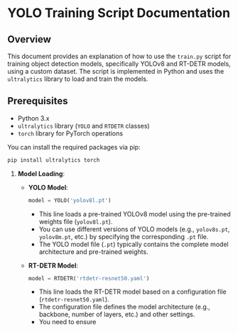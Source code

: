 # YOLO Training Script Documentation

## Overview

This document provides an explanation of how to use the `train.py` script for training object detection models, specifically YOLOv8 and RT-DETR models, using a custom dataset. The script is implemented in Python and uses the `ultralytics` library to load and train the models.

## Prerequisites

- Python 3.x
- `ultralytics` library (`YOLO` and `RTDETR` classes)
- `torch` library for PyTorch operations

You can install the required packages via pip:

```bash
pip install ultralytics torch
```


1. **Model Loading**:

   - **YOLO Model**:
     ```python
     model = YOLO('yolov8l.pt')
     ```
     - This line loads a pre-trained YOLOv8 model using the pre-trained weights file (`yolov8l.pt`).
     - You can use different versions of YOLO models (e.g., `yolov8s.pt`, `yolov8m.pt`, etc.) by specifying the corresponding `.pt` file.
     - The YOLO model file (`.pt`) typically contains the complete model architecture and pre-trained weights.

   - **RT-DETR Model**:
     ```python
     model = RTDETR('rtdetr-resnet50.yaml')
     ```
     - This line loads the RT-DETR model based on a configuration file (`rtdetr-resnet50.yaml`).
     - The configuration file defines the model architecture (e.g., backbone, number of layers, etc.) and other settings.
     - You need to ensure
